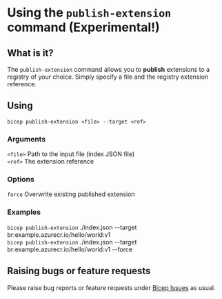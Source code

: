 # Using the `publish-extension` command (Experimental!)

## What is it?
The `publish-extension` command allows you to **publish** extensions to a registry of your choice. Simply specify a file and the registry extension reference.

## Using
`bicep publish-extension <file> --target <ref>`

### Arguments
`<file>` Path to the input file (index JSON file)\
`<ref>` The extension reference

### Options
`force` Overwrite existing published extension

### Examples
`bicep publish-extension` ./index.json --target br:example.azurecr.io/hello/world:v1\
`bicep publish-extension` ./index.json --target br:example.azurecr.io/hello/world:v1 --force

## Raising bugs or feature requests
Please raise bug reports or feature requests under [Bicep Issues](https://github.com/nholuongut/bicep-declarative-language/issues) as usual.
